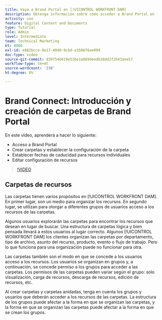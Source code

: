 ```yaml
---
title: Vaya a Brand Portal en [!UICONTROL WORKFRONT DAM]
description: Obtenga información sobre cómo acceder a Brand Portal en [!UICONTROL WORKFRONT DAM], cree carpetas, establezca fechas de caducidad en recursos individuales y edite la configuración de recursos.
activity: use
feature: Digital Content and Documents
type: Tutorial
role: Admin
level: Intermediate
team: Technical Marketing
kt: 8966
exl-id: e882bcce-0e17-4040-9cbd-a3506f6ee099
doc-type: video
source-git-commit: d39754b619e526e1a869deedb38dd2f2b43aee57
workflow-type: tm+mt
source-wordcount: '238'
ht-degree: 0%

---
```


# Brand Connect: Introducción y creación de carpetas de Brand Portal

En este vídeo, aprenderá a hacer lo siguiente:

* Acceso a Brand Portal
* Crear carpetas y establecer la configuración de la carpeta
* Establecer fechas de caducidad para recursos individuales
* Editar configuración de recursos

>[!VIDEO](https://video.tv.adobe.com/v/335229/?quality=12)

## Carpetas de recursos

Las carpetas tienen varios propósitos en [!UICONTROL WORKFRONT DAM]. En primer lugar, son un medio para organizar los recursos. En segundo lugar, se utilizan para otorgar a diferentes grupos de usuarios acceso a los recursos de las carpetas.

Algunos usuarios explorarán las carpetas para encontrar los recursos que desean en lugar de buscar. Una estructura de carpetas lógica y bien pensada llevará a estos usuarios al lugar correcto. Algunos [!UICONTROL WORKFRONT DAM] los clientes organizan las carpetas por departamento, tipo de archivo, asunto del recurso, producto, evento o flujo de trabajo. Pero lo que funciona para una organización puede no funcionar para otra.

Las carpetas también son el modo en que se concede a los usuarios acceso a los recursos. Los usuarios se organizan en grupos y, a continuación, se concede permiso a los grupos para acceder a las carpetas. Los permisos de las carpetas pueden variar según el grupo: solo visualización, carga de recursos, descarga de recursos, edición de recursos, etc.

Al crear carpetas y carpetas anidadas, tenga en cuenta los grupos y usuarios que deberán acceder a los recursos de las carpetas. La estructura de los grupos puede afectar a la forma en que se organizan las carpetas, y la forma en que se organizan las carpetas puede afectar a la forma en que se crean los grupos.
